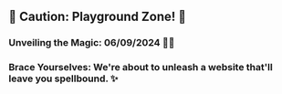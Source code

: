 ## 🚧 Caution: Playground Zone! 🚧

### Unveiling the Magic: 06/09/2024 🧙‍♂️

### Brace Yourselves: We're about to unleash a website that'll leave you spellbound. ✨
